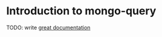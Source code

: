 # Introduction to mongo-query

TODO: write [great documentation](http://jacobian.org/writing/great-documentation/what-to-write/)
